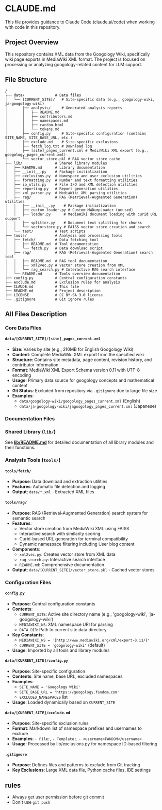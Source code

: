 # CLAUDE.md

This file provides guidance to Claude Code (claude.ai/code) when working with code in this repository.

## Project Overview

This repository contains XML data from the Googology Wiki, specifically wiki page exports in MediaWiki XML format. The project is focused on processing or analyzing googology-related content for LLM support.

## File Structure

```
/
├── data/              # Data files
│   └── [CURRENT_SITE]/   # Site-specific data (e.g., googology-wiki, ja-googology-wiki)
│       ├── analysis/     # Generated analysis reports
│       │   ├── README.md
│       │   ├── contributors.md
│       │   ├── namespaces.md
│       │   ├── random.html
│       │   └── tokens.md
│       ├── config.py     # Site-specific configuration (contains SITE_NAME, SITE_BASE_URL, etc.)
│       ├── exclude.md    # Site-specific exclusions
│       ├── fetch_log.txt # Download log
│       ├── [site]_pages_current.xml # MediaWiki XML export (e.g., googology_pages_current.xml)
│       └── vector_store.pkl # RAG vector store cache
├── lib/               # Shared library modules
│   ├── README.md      # Library documentation
│   ├── __init__.py    # Package initialization
│   ├── exclusions.py  # Namespace and user exclusion utilities
│   ├── formatting.py  # Number and text formatting utilities
│   ├── io_utils.py    # File I/O and XML detection utilities
│   ├── reporting.py   # Report generation utilities
│   ├── xml_parser.py  # MediaWiki XML parsing utilities
│   ├── rag/           # RAG (Retrieval-Augmented Generation) utilities
│   │   ├── __init__.py    # Package initialization
│   │   ├── custom_loader.py # Custom MWDumpLoader (unused)
│   │   ├── loader.py      # MediaWiki document loading with curid URL support
│   │   ├── splitter.py    # Document text splitting for chunks
│   │   └── vectorstore.py # FAISS vector store creation and search
│   └── test/          # Test scripts
├── tools/             # Analysis and processing tools
│   ├── fetch/         # Data fetching tool
│   │   ├── README.md  # Tool documentation
│   │   └── fetch.py   # Data download script
│   ├── rag/           # RAG (Retrieval-Augmented Generation) search tool
│   │   ├── README.md  # RAG tool documentation
│   │   ├── xml2vec.py # Vector store creation from XML
│   │   └── rag_search.py # Interactive RAG search interface
│   └── README.md      # Tools overview documentation
├── config.py          # Central configuration constants
├── exclude.md         # Exclusion rules for analysis
├── CLAUDE.md          # This file
├── README.md          # Project description
├── LICENSE            # CC BY-SA 3.0 license
└── .gitignore         # Git ignore rules
```

## All Files Description

### Core Data Files

#### `data/[CURRENT_SITE]/[site]_pages_current.xml`
- **Size**: Varies by site (e.g., 210MB for English Googology Wiki)
- **Content**: Complete MediaWiki XML export from the specified wiki
- **Structure**: Contains site metadata, page content, revision history, and contributor information
- **Format**: MediaWiki XML Export Schema version 0.11 with UTF-8 encoding
- **Usage**: Primary data source for googology concepts and mathematical content
- **Git Status**: Excluded from repository via `.gitignore` due to large file size
- **Examples**: 
  - `data/googology-wiki/googology_pages_current.xml` (English)
  - `data/ja-googology-wiki/jagoogology_pages_current.xml` (Japanese)

### Documentation Files

### Shared Library (`lib/`)

See **[lib/README.md](lib/README.md)** for detailed documentation of all library modules and their functions.

### Analysis Tools (`tools/`)

#### `tools/fetch/`
- **Purpose**: Data download and extraction utilities
- **Features**: Automatic file detection and logging
- **Output**: `data/*.xml` - Extracted XML files

#### `tools/rag/`
- **Purpose**: RAG (Retrieval-Augmented Generation) search system for semantic search
- **Features**: 
  - Vector store creation from MediaWiki XML using FAISS
  - Interactive search with similarity scoring
  - Curid-based URL generation for terminal compatibility
  - Dynamic namespace filtering including User blog content
- **Components**:
  - `xml2vec.py`: Creates vector store from XML data
  - `rag_search.py`: Interactive search interface
  - `README.md`: Comprehensive documentation
- **Output**: `data/[CURRENT_SITE]/vector_store.pkl` - Cached vector stores

### Configuration Files

#### `config.py`
- **Purpose**: Central configuration constants
- **Contents**: 
  - `CURRENT_SITE`: Active site directory name (e.g., 'googology-wiki', 'ja-googology-wiki')
  - `MEDIAWIKI_NS`: XML namespace URI for parsing
  - `DATA_DIR`: Path to current site data directory
- **Key Constants**: 
  - `MEDIAWIKI_NS = '{http://www.mediawiki.org/xml/export-0.11/}'`
  - `CURRENT_SITE = 'googology-wiki'` (default)
- **Usage**: Imported by all tools and library modules

#### `data/[CURRENT_SITE]/config.py`
- **Purpose**: Site-specific configuration
- **Contents**: Site name, base URL, excluded namespaces
- **Examples**: 
  - `SITE_NAME = 'Googology Wiki'`
  - `SITE_BASE_URL = 'https://googology.fandom.com'`
  - `EXCLUDED_NAMESPACES` list
- **Usage**: Loaded dynamically based on `CURRENT_SITE`

#### `data/[CURRENT_SITE]/exclude.md`
- **Purpose**: Site-specific exclusion rules
- **Format**: Markdown list of namespace prefixes and usernames to exclude
- **Examples**: `- File:`, `- Template:`, `- <username>FANDOM</username>`
- **Usage**: Processed by lib/exclusions.py for namespace ID-based filtering

#### `.gitignore`
- **Purpose**: Defines files and patterns to exclude from Git tracking
- **Key Exclusions**: Large XML data file, Python cache files, IDE settings

## rules
- Always get user permission before git commit
- Don't use `git push`
